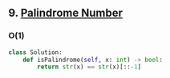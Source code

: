 ## 9. [Palindrome Number](https://leetcode.com/problems/palindrome-number/)

### O(1)


```python
class Solution:
    def isPalindrome(self, x: int) -> bool:
        return str(x) == str(x)[::-1]
```
